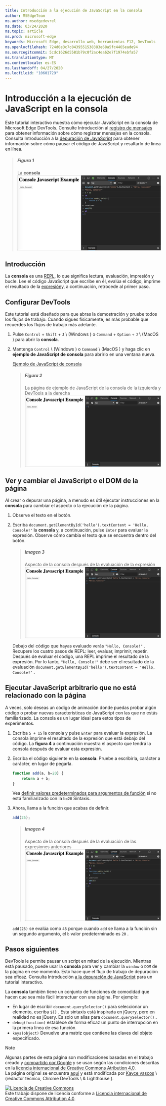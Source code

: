 ```yaml
---
title: Introducción a la ejecución de JavaScript en la consola
author: MSEdgeTeam
ms.author: msedgedevrel
ms.date: 03/24/2020
ms.topic: article
ms.prod: microsoft-edge
keywords: Microsoft Edge, desarrollo web, herramientas F12, DevTools
ms.openlocfilehash: 724d0e3c7c8439551538383e68a5fc4465eade94
ms.sourcegitcommit: 5cdc1626d5581b79c0f2ac4ea62e7f1974ebfa57
ms.translationtype: MT
ms.contentlocale: es-ES
ms.lasthandoff: 04/27/2020
ms.locfileid: "10601729"
---
```

<!-- Copyright Kayce Basques 

   Licensed under the Apache License, Version 2.0 (the "License");
   you may not use this file except in compliance with the License.
   You may obtain a copy of the License at

       https://www.apache.org/licenses/LICENSE-2.0

   Unless required by applicable law or agreed to in writing, software
   distributed under the License is distributed on an "AS IS" BASIS,
   WITHOUT WARRANTIES OR CONDITIONS OF ANY KIND, either express or implied.
   See the License for the specific language governing permissions and
   limitations under the License.  -->







# Introducción a la ejecución de JavaScript en la consola   



Este tutorial interactivo muestra cómo ejecutar JavaScript en la consola de Microsoft Edge DevTools.  Consulte Introducción al [registro de mensajes][DevToolsConsoleLoggingMessages] para obtener información sobre cómo registrar mensajes en la consola.  Consulta Introducción a la [depuración de JavaScript][DevToolsJavascriptIndex] para obtener información sobre cómo pausar el código de JavaScript y resaltarlo de línea en línea.  

> ##### Figura 1  
> La **consola**  
> ![La consola][ImageConsole]  

## Introducción   

La **consola** es una [REPL][WikiReadEvalPrintLoop], lo que significa lectura, evaluación, impresión y bucle.  Lee el código JavaScript que escribe en él, evalúa el código, imprime el resultado de la [expresión][2alityExpressionsVersusStatements]y, a continuación, retrocede al primer paso.  

## Configurar DevTools   

Este tutorial está diseñado para que abras la demostración y pruebe todos los flujos de trabajo.  Cuando sigues físicamente, es más probable que recuerdes los flujos de trabajo más adelante.

1.  Pulse `Control` + `Shift` + `J` \ (Windows \) o `Command` + `Option` + `J` \ (MacOS \) para abrir la **consola**.  
1.  Mantenga `Control` \ (Windows \) o `Command` \ (MacOS \) y haga clic en **ejemplo de JavaScript de consola** para abrirlo en una ventana nueva.  
    
    [Ejemplo de JavaScript de consola][GlitchConsoleJavascriptExample]  
    
    > ##### Figura 2  
    > La página de ejemplo de JavaScript de la consola de la izquierda y DevTools a la derecha  
    > ![La página de ejemplo de JavaScript de la consola de la izquierda y DevTools a la derecha][ImageTutorialDevToolsJs]  

## Ver y cambiar el JavaScript o el DOM de la página   

Al crear o depurar una página, a menudo es útil ejecutar instrucciones en la **consola** para cambiar el aspecto o la ejecución de la página.  
    
1.  Observe el texto en el botón.  
1.  Escriba `document.getElementById('hello').textContent = 'Hello, Console!'` la **consola** y, a continuación, pulse `Enter` para evaluar la expresión.  Observe cómo cambia el texto que se encuentra dentro del botón.  
    
    > ##### Imagen 3  
    > Aspecto de la consola después de la evaluación de la expresión  
    > ![Aspecto de la consola después de la evaluación de la expresión][ImageConsoleAfterEvaluating]  
    
    Debajo del código que hayas evaluado verás `"Hello, Console!"` .  Recupere los cuatro pasos de REPL: leer, evaluar, imprimir, repetir.  Después de evaluar el código, una REPL imprime el resultado de la expresión.  Por lo tanto, `"Hello, Console!"` debe ser el resultado de la evaluación `document.getElementById('hello').textContent = 'Hello, Console!'` .  
    
## Ejecutar JavaScript arbitrario que no está relacionado con la página   

A veces, solo deseas un código de animación donde puedas probar algún código o probar nuevas características de JavaScript con las que no estás familiarizado.  La consola es un lugar ideal para estos tipos de experimentos.  

1.  Escriba `5 + 15` la consola y pulse `Enter` para evaluar la expresión. La consola imprime el resultado de la expresión que está debajo del código.  La **figura 4** a continuación muestra el aspecto que tendrá la consola después de evaluar esta expresión.  

1.  Escriba el código siguiente en la **consola**.  Pruebe a escribirla, carácter a carácter, en lugar de pegarla.  
    
    ```javascript
    function add(a, b=20) {
        return a + b;
    }
    ```  
    
    Vea [definir valores predeterminados para argumentos de función][Esma6DefaultParameterValues] si no está familiarizado con la `b=20` Sintaxis.  
    
1.  Ahora, llama a la función que acabas de definir.  
    
    ```javascript
    add(25);
    ```  
    
    > ##### Imagen 4  
    > Aspecto de la consola después de la evaluación de las expresiones anteriores  
    > ![Aspecto de la consola después de la evaluación de las expresiones anteriores][ImagePlayground]  
    
    `add(25)` se evalúa como `45` porque cuando `add` se llama a la función sin un segundo argumento, el `b` valor predeterminado es `20` .  

## Pasos siguientes   

<!--See [Run JavaScript][DevToolsConsoleReference] to explore more features related to running JavaScript in the Console.  -->  

<!--todo: add console reference (run javascript) section when available  -->  

DevTools le permite pausar un script en mitad de la ejecución.  Mientras está pausado, puede usar la **consola** para ver y cambiar la `window` o `DOM` de la página en ese momento.  Esto hace que el flujo de trabajo de depuración sea eficaz.  Consulta Introducción [a la depuración de JavaScript][DevToolsJavascriptIndex] para un tutorial interactivo.  

La **consola** también tiene un conjunto de funciones de comodidad que hacen que sea más fácil interactuar con una página.  Por ejemplo:  

*   En lugar de escribir `document.querySelector()` para seleccionar un elemento, escriba `$()` .  Esta sintaxis está inspirada en jQuery, pero en realidad no es jQuery.  Es solo un alias para `document.querySelector()` .  
*   `debug(function)` establece de forma eficaz un punto de interrupción en la primera línea de esa función.  
*   `keys(object)` Devuelve una matriz que contiene las claves del objeto especificado.  

<!--See [Console Utilities API Reference][DevToolsConsoleUtilities] to explore all the convenience functions.  -->  

<!--todo: add console utilities api reference section when available  -->  

 



<!-- image links -->  

[ImageConsole]: /microsoft-edge/devtools-guide-chromium/media/console-javascript-example-console-playground.msft.png "Ilustración 1: la consola"  
[ImageTutorialDevToolsJs]: /microsoft-edge/devtools-guide-chromium/media/console-javascript-example-console-empty.msft.png "Ilustración 2: la página de ejemplo de JavaScript de la consola de la izquierda y DevTools a la derecha"  
[ImageConsoleAfterEvaluating]: /microsoft-edge/devtools-guide-chromium/media/console-javascript-example-console-change-button-text.msft.png "Ilustración 3: el aspecto de la consola después de la evaluación de la expresión"  
[ImagePlayground]: /microsoft-edge/devtools-guide-chromium/media/console-javascript-example-console-playground.msft.png "Ilustración 4: el aspecto de la consola después de evaluar las expresiones anteriores"  

<!-- links -->  

[DevToolsConsoleLoggingMessages]: /microsoft-edge/devtools-guide-chromium/console/log "Introducción al registro de mensajes en la consola"  
[DevToolsConsoleReference]: /microsoft-edge/devtools-guide-chromium/console/reference#run-javascript "Referencia de consola"  
[DevToolsConsoleUtilities]: /microsoft-edge/devtools-guide-chromium//console/utilities "Referencia de API de utilidades de consola"  

[DevToolsJavascriptIndex]: /microsoft-edge/devtools-guide-chromium/javascript/index "Introducción a la depuración de JavaScript en Microsoft Edge DevTools"  

[2alityExpressionsVersusStatements]: https://2ality.com/2012/09/expressions-vs-statements.html "Expresiones frente a instrucciones en JavaScript"  

[Esma6DefaultParameterValues]: https://es6-features.org/index#DefaultParameterValues "Valores de parámetro predeterminados: administración de parámetros ampliada-ECMAScript 6 — características nuevas: información general & la comparación"  

[GlitchConsoleJavascriptExample]: https://microsoft-edge-chromium-devtools.glitch.me/static/console/javascript/index.html "Ejemplo de JavaScript de la consola | Intento"  

[WikiReadEvalPrintLoop]: https://en.wikipedia.org/wiki/Read–eval–print_loop "Lectura: eval – imprimir bucle-Wikipedia"  

> [!NOTE]
> Algunas partes de esta página son modificaciones basadas en el trabajo creado y [compartido por Google][GoogleSitePolicies] y se usan según las condiciones descritas en la [licencia internacional de Creative Commons Atribution 4,0][CCA4IL].  
> La página original se encuentra [aquí](https://developers.google.com/web/tools/chrome-devtools/console/javascript) y está modificada por [Kayce vascos][KayceBasques] \ (redactor técnico, Chrome DevTools \ & Lighthouse \).  

[![Licencia de Creative Commons][CCby4Image]][CCA4IL]  
Este trabajo dispone de licencia conforme a [Licencia internacional de Creative Commons Attribution 4.0][CCA4IL].  

[CCA4IL]: https://creativecommons.org/licenses/by/4.0  
[CCby4Image]: https://i.creativecommons.org/l/by/4.0/88x31.png  
[GoogleSitePolicies]: https://developers.google.com/terms/site-policies  
[KayceBasques]: https://developers.google.com/web/resources/contributors/kaycebasques  

